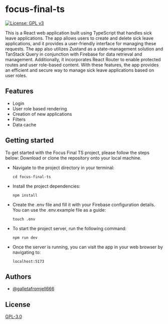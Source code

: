 # focus-final-ts

[![License: GPL v3](https://img.shields.io/badge/License-GPLv3-blue.svg)](https://www.gnu.org/licenses/gpl-3.0)

This is a React web application built using TypeScript that handles sick leave applications. The app allows users to create and delete sick leave applications, and it provides a user-friendly
interface for managing these requests. The app also utilizes Zustand as a state-management solution and TanStack Query in conjunction with Firebase for data retrieval and management. Additionally, it
incorporates React Router to enable protected routes and user role-based content. With these features, the app provides an efficient and secure way to manage sick leave applications based on user
roles.

## Features

-   Login
-   User role based rendering
-   Creation of new applications
-   Filters
-   Data cache

## Getting started

To get started with the Focus Final TS project, please follow the steps below: Download or clone the repository onto your local machine.

-   Navigate to the project directory in your terminal:

    `cd focus-final-ts`

-   Install the project dependencies:

    `npm install`

-   Create the .env file and fill it with your Firebase configuration details. You can use the .env.example file as a guide:

    `touch .env`

-   To start the project server, run the following command:

    `npm run dev`

-   Once the server is running, you can visit the app in your web browser by navigating to:

    `localhost:5173`

## Authors

-   [@galletafromjell666](https://github.com/galletafromjell666)

## License

[GPL-3.0](https://choosealicense.com/licenses/gpl-3.0/)
